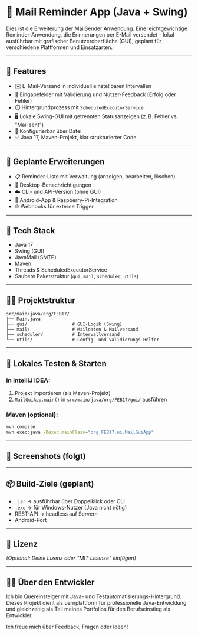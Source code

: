 # 📧 Mail Reminder App (Java + Swing)

Dies ist die Erweiterung der MailSender Anwendung.
Eine leichtgewichtige Reminder-Anwendung, die Erinnerungen per E-Mail versendet – lokal ausführbar mit grafischer Benutzeroberfläche (GUI), geplant für verschiedene Plattformen und Einsatzarten.

---

## 🚀 Features

- ✉️ E-Mail-Versand in individuell einstellbaren Intervallen
- 🧠 Eingabefelder mit Validierung und Nutzer-Feedback (Erfolg oder Fehler)
- ⏱️ Hintergrundprozess mit `ScheduledExecutorService`
- 🖥️ Lokale Swing-GUI mit getrennten Statusanzeigen (z. B. Fehler vs. "Mail sent")
- 🔄 Konfigurierbar über Datei
- ✅ Java 17, Maven-Projekt, klar strukturierter Code

---

## 🧭 Geplante Erweiterungen

- 📋 Reminder-Liste mit Verwaltung (anzeigen, bearbeiten, löschen)
- 🔔 Desktop-Benachrichtigungen
- ☁️ CLI- und API-Version (ohne GUI)
- 📱 Android-App & Raspberry-Pi-Integration
- 🌐 Webhooks für externe Trigger

---

## 🧰 Tech Stack

- Java 17
- Swing (GUI)
- JavaMail (SMTP)
- Maven
- Threads & ScheduledExecutorService
- Saubere Paketstruktur (`gui`, `mail`, `scheduler`, `utils`)

---

## 🧑‍💻 Projektstruktur

```
src/main/java/org/FEB17/
├── Main.java
├── gui/                 # GUI-Logik (Swing)
├── mail/                # Maildaten & Mailversand
├── scheduler/           # Intervallversand
└── utils/               # Config- und Validierungs-Helfer
```

---

## 🧪 Lokales Testen & Starten

### In IntelliJ IDEA:
1. Projekt importieren (als Maven-Projekt)
2. `MailGuiApp.main()` in `src/main/java/org/FEB17/gui/` ausführen

### Maven (optional):
```bash
mvn compile
mvn exec:java -Dexec.mainClass="org.FEB17.ui.MailGuiApp"
```

---

## 📸 Screenshots (folgt)
>

---

## 📦 Build-Ziele (geplant)
- `.jar` → ausführbar über Doppelklick oder CLI
- `.exe` → für Windows-Nutzer (Java nicht nötig)
- REST-API → headless auf Servern
- Android-Port

---

## 📄 Lizenz
*(Optional: Deine Lizenz oder "MIT License" einfügen)*

---

## 👨‍💻 Über den Entwickler

Ich bin Quereinsteiger mit Java- und Testautomatisierungs-Hintergrund. Dieses Projekt dient als Lernplattform für professionelle Java-Entwicklung und gleichzeitig als Teil meines Portfolios für den Berufseinstieg als Entwickler.  

Ich freue mich über Feedback, Fragen oder Ideen!

